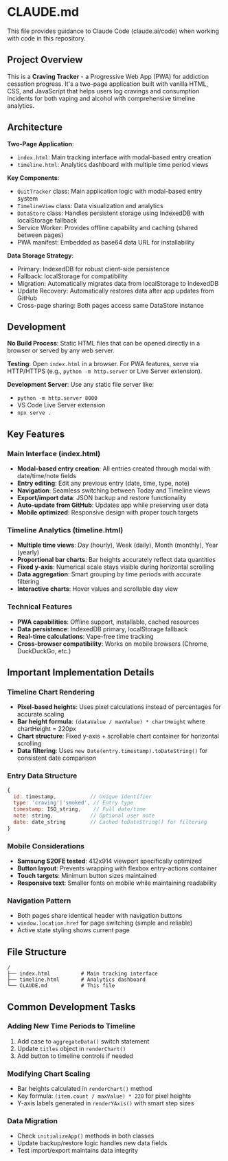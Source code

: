 # CLAUDE.md

This file provides guidance to Claude Code (claude.ai/code) when working with code in this repository.

## Project Overview

This is a **Craving Tracker** - a Progressive Web App (PWA) for addiction cessation progress. It's a two-page application built with vanilla HTML, CSS, and JavaScript that helps users log cravings and consumption incidents for both vaping and alcohol with comprehensive timeline analytics.

## Architecture

**Two-Page Application**:
- `index.html`: Main tracking interface with modal-based entry creation
- `timeline.html`: Analytics dashboard with multiple time period views

**Key Components**:
- `QuitTracker` class: Main application logic with modal-based entry system
- `TimelineView` class: Data visualization and analytics
- `DataStore` class: Handles persistent storage using IndexedDB with localStorage fallback
- Service Worker: Provides offline capability and caching (shared between pages)
- PWA manifest: Embedded as base64 data URL for installability

**Data Storage Strategy**:
- Primary: IndexedDB for robust client-side persistence
- Fallback: localStorage for compatibility
- Migration: Automatically migrates data from localStorage to IndexedDB
- Update Recovery: Automatically restores data after app updates from GitHub
- Cross-page sharing: Both pages access same DataStore instance

## Development

**No Build Process**: Static HTML files that can be opened directly in a browser or served by any web server.

**Testing**: Open `index.html` in a browser. For PWA features, serve via HTTP/HTTPS (e.g., `python -m http.server` or Live Server extension).

**Development Server**: Use any static file server like:
- `python -m http.server 8000`
- VS Code Live Server extension  
- `npx serve .`

## Key Features

### Main Interface (index.html)
- **Modal-based entry creation**: All entries created through modal with date/time/note fields
- **Entry editing**: Edit any previous entry (date, time, type, note)
- **Navigation**: Seamless switching between Today and Timeline views
- **Export/import data**: JSON backup and restore functionality
- **Auto-update from GitHub**: Updates app while preserving user data
- **Mobile optimized**: Responsive design with proper touch targets

### Timeline Analytics (timeline.html)
- **Multiple time views**: Day (hourly), Week (daily), Month (monthly), Year (yearly)
- **Proportional bar charts**: Bar heights accurately reflect data quantities
- **Fixed y-axis**: Numerical scale stays visible during horizontal scrolling
- **Data aggregation**: Smart grouping by time periods with accurate filtering
- **Interactive charts**: Hover values and scrollable day view

### Technical Features
- **PWA capabilities**: Offline support, installable, cached resources
- **Data persistence**: IndexedDB primary, localStorage fallback
- **Real-time calculations**: Vape-free time tracking
- **Cross-browser compatibility**: Works on mobile browsers (Chrome, DuckDuckGo, etc.)

## Important Implementation Details

### Timeline Chart Rendering
- **Pixel-based heights**: Uses pixel calculations instead of percentages for accurate scaling
- **Bar height formula**: `(dataValue / maxValue) * chartHeight` where chartHeight = 220px
- **Chart structure**: Fixed y-axis + scrollable chart container for horizontal scrolling
- **Data filtering**: Uses `new Date(entry.timestamp).toDateString()` for consistent date comparison

### Entry Data Structure
```javascript
{
  id: timestamp,           // Unique identifier
  type: 'craving'|'smoked', // Entry type
  timestamp: ISO_string,    // Full date/time
  note: string,            // Optional user note
  date: date_string        // Cached toDateString() for filtering
}
```

### Mobile Considerations
- **Samsung S20FE tested**: 412x914 viewport specifically optimized
- **Button layout**: Prevents wrapping with flexbox entry-actions container
- **Touch targets**: Minimum button sizes maintained
- **Responsive text**: Smaller fonts on mobile while maintaining readability

### Navigation Pattern
- Both pages share identical header with navigation buttons
- `window.location.href` for page switching (simple and reliable)
- Active state styling shows current page

## File Structure

```
/
├── index.html          # Main tracking interface
├── timeline.html       # Analytics dashboard
└── CLAUDE.md           # This file
```

## Common Development Tasks

### Adding New Time Periods to Timeline
1. Add case to `aggregateData()` switch statement
2. Update `titles` object in `renderChart()`
3. Add button to timeline controls if needed

### Modifying Chart Scaling
- Bar heights calculated in `renderChart()` method
- Key formula: `(item.count / maxValue) * 220` for pixel heights
- Y-axis labels generated in `renderYAxis()` with smart step sizes

### Data Migration
- Check `initializeApp()` methods in both classes
- Update backup/restore logic handles new data fields
- Test import/export maintains data integrity